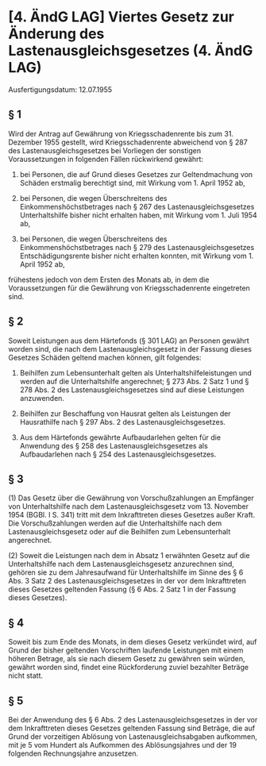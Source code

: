 # [4. ÄndG LAG] Viertes Gesetz zur Änderung des Lastenausgleichsgesetzes  (4. ÄndG LAG)

Ausfertigungsdatum: 12.07.1955

 

## § 1

Wird der Antrag auf Gewährung von Kriegsschadenrente bis zum 31. Dezember 1955 gestellt, wird Kriegsschadenrente abweichend von § 287 des Lastenausgleichsgesetzes bei Vorliegen der sonstigen Voraussetzungen in folgenden Fällen rückwirkend gewährt:

1. bei Personen, die auf Grund dieses Gesetzes zur Geltendmachung von Schäden erstmalig berechtigt sind, mit Wirkung vom 1. April 1952 ab,

2. bei Personen, die wegen Überschreitens des Einkommenshöchstbetrages nach § 267 des Lastenausgleichsgesetzes Unterhaltshilfe bisher nicht erhalten haben, mit Wirkung vom 1. Juli 1954 ab,

3. bei Personen, die wegen Überschreitens des Einkommenshöchstbetrages nach § 279 des Lastenausgleichsgesetzes Entschädigungsrente bisher nicht erhalten konnten, mit Wirkung vom 1. April 1952 ab,

frühestens jedoch von dem Ersten des Monats ab, in dem die Voraussetzungen für die Gewährung von Kriegsschadenrente eingetreten sind.


## § 2

Soweit Leistungen aus dem Härtefonds (§ 301 LAG) an Personen gewährt worden sind, die nach dem Lastenausgleichsgesetz in der Fassung dieses Gesetzes Schäden geltend machen können, gilt folgendes:

1. Beihilfen zum Lebensunterhalt gelten als Unterhaltshilfeleistungen und werden auf die Unterhaltshilfe angerechnet; § 273 Abs. 2 Satz 1 und § 278 Abs. 2 des Lastenausgleichsgesetzes sind auf diese Leistungen anzuwenden.

2. Beihilfen zur Beschaffung von Hausrat gelten als Leistungen der Hausrathilfe nach § 297 Abs. 2 des Lastenausgleichsgesetzes.

3. Aus dem Härtefonds gewährte Aufbaudarlehen gelten für die Anwendung des § 258 des Lastenausgleichsgesetzes als Aufbaudarlehen nach § 254 des Lastenausgleichsgesetzes.


## § 3

(1) Das Gesetz über die Gewährung von Vorschußzahlungen an Empfänger von Unterhaltshilfe nach dem Lastenausgleichsgesetz vom 13. November 1954 (BGBl. I S. 341) tritt mit dem Inkrafttreten dieses Gesetzes außer Kraft. Die Vorschußzahlungen werden auf die Unterhaltshilfe nach dem Lastenausgleichsgesetz oder auf die Beihilfen zum Lebensunterhalt angerechnet.

(2) Soweit die Leistungen nach dem in Absatz 1 erwähnten Gesetz auf die Unterhaltshilfe nach dem Lastenausgleichsgesetz anzurechnen sind, gehören sie zu dem Jahresaufwand für Unterhaltshilfe im Sinne des § 6 Abs. 3 Satz 2 des Lastenausgleichsgesetzes in der vor dem Inkrafttreten dieses Gesetzes geltenden Fassung (§ 6 Abs. 2 Satz 1 in der Fassung dieses Gesetzes).


## § 4

Soweit bis zum Ende des Monats, in dem dieses Gesetz verkündet wird, auf Grund der bisher geltenden Vorschriften laufende Leistungen mit einem höheren Betrage, als sie nach diesem Gesetz zu gewähren sein würden, gewährt worden sind, findet eine Rückforderung zuviel bezahlter Beträge nicht statt.


## § 5

Bei der Anwendung des § 6 Abs. 2 des Lastenausgleichsgesetzes in der vor dem Inkrafttreten dieses Gesetzes geltenden Fassung sind Beträge, die auf Grund der vorzeitigen Ablösung von Lastenausgleichsabgaben aufkommen, mit je 5 vom Hundert als Aufkommen des Ablösungsjahres und der 19 folgenden Rechnungsjahre anzusetzen.
